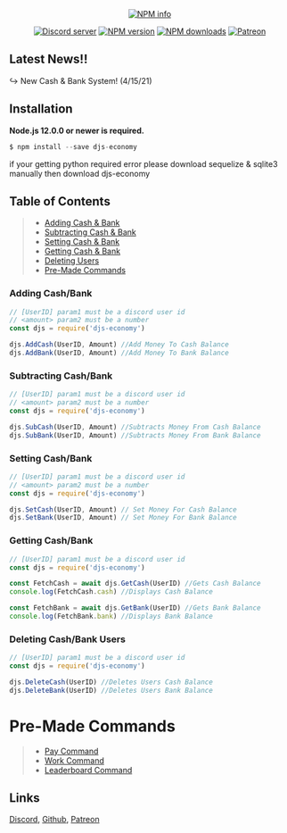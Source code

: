 <div align="center">
  <br />
  <br />
  <p>
    <a href="https://nodei.co/npm/djs-economy/"><img src="https://nodei.co/npm/djs-economy.png?downloads=true&stars=true" alt="NPM info" /></a>
  </p>
  <p>
    <a href="https://discord.gg/yv3s3b97Sn"><img src="https://discord.com/api/guilds/753396798680465499/widget.json" alt="Discord server" /></a>
    <a href="https://www.npmjs.com/package/djs-economy"><img src="https://img.shields.io/npm/v/djs-economy.svg" alt="NPM version" /></a>
    <a href="https://www.npmjs.com/package/djs-economy"><img src="https://img.shields.io/npm/dt/djs-economy.svg" alt="NPM downloads" /></a>
    <a href="https://www.patreon.com/jsdevelopment"><img src="https://img.shields.io/badge/donate-patreon-F96854.svg" alt="Patreon" /></a>
  </p>
</div>

## Latest News!!
↪ New Cash & Bank System! (4/15/21)<br/>

## Installation
**Node.js 12.0.0 or newer is required.**  
```js
$ npm install --save djs-economy
```
if your getting python required error please download sequelize & sqlite3 manually then download djs-economy

## Table of Contents
> * [Adding Cash & Bank](https://github.com/ChaotiqueSlime/djs-economy/blob/main/contents/ADDING.md)
> * [Subtracting Cash & Bank](https://github.com/ChaotiqueSlime/djs-economy/blob/main/contents/SUBTRACTING.md)
> * [Setting Cash & Bank](https://github.com/ChaotiqueSlime/djs-economy/blob/main/contents/SETTING.md)
> * [Getting Cash & Bank](https://github.com/ChaotiqueSlime/djs-economy/blob/main/contents/GETTING.md)
> * [Deleting Users](https://github.com/ChaotiqueSlime/djs-economy/blob/main/contents/DELETING.md)
> * [Pre-Made Commands](https://github.com/ChaotiqueSlime/djs-economy/blob/main/contents/PREMADE-COMMANDS.md)

### Adding Cash/Bank
```js
// [UserID] param1 must be a discord user id
// <amount> param2 must be a number
const djs = require('djs-economy')

djs.AddCash(UserID, Amount) //Add Money To Cash Balance
djs.AddBank(UserID, Amount) //Add Money To Bank Balance
```

### Subtracting Cash/Bank
```js
// [UserID] param1 must be a discord user id
// <amount> param2 must be a number
const djs = require('djs-economy')

djs.SubCash(UserID, Amount) //Subtracts Money From Cash Balance
djs.SubBank(UserID, Amount) //Subtracts Money From Bank Balance
```

### Setting Cash/Bank
```js
// [UserID] param1 must be a discord user id
// <amount> param2 must be a number
const djs = require('djs-economy')

djs.SetCash(UserID, Amount) // Set Money For Cash Balance
djs.SetBank(UserID, Amount) // Set Money For Bank Balance
```

### Getting Cash/Bank
```js
// [UserID] param1 must be a discord user id
const djs = require('djs-economy')

const FetchCash = await djs.GetCash(UserID) //Gets Cash Balance
console.log(FetchCash.cash) //Displays Cash Balance

const FetchBank = await djs.GetBank(UserID) //Gets Bank Balance
console.log(FetchBank.bank) //Displays Bank Balance
```

### Deleting Cash/Bank Users
```js
// [UserID] param1 must be a discord user id
const djs = require('djs-economy')

djs.DeleteCash(UserID) //Deletes Users Cash Balance
djs.DeleteBank(UserID) //Deletes Users Bank Balance
```

# Pre-Made Commands
> * [Pay Command](https://github.com/ChaotiqueSlime/djs-economy/blob/main/commands/PAY.md)
> * [Work Command](https://github.com/ChaotiqueSlime/djs-economy/blob/main/commands/WORK.md)
> * [Leaderboard Command](https://github.com/ChaotiqueSlime/djs-economy/blob/main/commands/LEADERBOARD.md)



## Links
[Discord](https://discord.gg/yv3s3b97Sn), [Github](https://github.com/ChaotiqueSlime/djs-economy), [Patreon](https://www.patreon.com/jsdevelopment)
